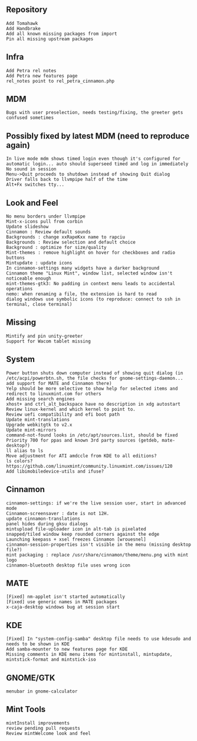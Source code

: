 Repository
----------
	Add Tomahawk
	Add Handbrake
	Add all known missing packages from import
	Pin all missing upstream packages
	
Infra	
-----
	Add Petra rel notes
	Add Petra new features page
	rel_notes point to rel_petra_cinnamon.php
	
MDM
---	
	Bugs with user preselection, needs testing/fixing, the greeter gets confused sometimes

Possibly fixed by latest MDM (need to reproduce again)
-------------------------------------------------------
	In live mode mdm shows timed login even though it's configured for automatic login... auto should superseed timed and log in immediately
	No sound in session
	Menu->Quit proceeds to shutdown instead of showing Quit dialog
	Driver falls back to llvmpipe half of the time
	Alt+Fx switches tty...	
	
Look and Feel
-------------	
	No menu borders under llvmpipe	
	Mint-x-icons pull from corbin
	Update slideshow
	Cinnamon : Review default sounds
	Backgrounds : change xxRapeKxx name to rapciu
	Backgrounds : Review selection and default choice
	Background : optimize for size/quality
	Mint-themes : remove highlight on hover for checkboxes and radio buttons
	Mintupdate : update icons
	In cinnamon-settings many widgets have a darker background
	Cinnamon theme "Linux Mint", window list, selected window isn't noticeable enough   
	mint-themes-gtk3: No padding in context menu leads to accidental operations     
	nemo: when renaming a file, the extension is hard to read
	dialog windows use symbolic icons (to reproduce: connect to ssh in terminal, close terminal)
	
Missing
-------
	Mintify and pin unity-greeter
	Support for Wacom tablet missing	
	
System
------	
	Power button shuts down computer instead of showing quit dialog (in /etc/acpi/powerbtn.sh, the file checks for gnome-settings-daemon... add support for MATE and Cinnamon there)
	Yelp should be more selective to show help for selected items and redirect to linuxmint.com for others
	Add missing search engines
	xhost+ and ctrl_alt_backspace have no description in xdg autostart
	Review linux-kernel and which kernel to point to.
	Review uefi compatibility and efi boot path
	Update mint-translations
	Upgrade webkitgtk to v2.x
	Update mint-mirrors
	command-not-found looks in /etc/apt/sources.list, should be fixed
	Priority 700 for ppas and known 3rd party sources (getdeb, mate-desktop?)
	ll alias to ls
	Move adjustment for ATI amdccle from KDE to all editions?
	ls colors? https://github.com/linuxmint/community.linuxmint.com/issues/120
	Add libimobiledevice-utils and ifuse?	
	
	
Cinnamon
--------
	cinnamon-settings: if we're the live session user, start in advanced mode
	Cinnamon-screensaver : date is not 12H.		
	update cinnamon-translations	
	panel hides during gksu dialogs
	mintupload file-uploader icon in alt-tab is pixelated
	snapped/tiled window keep rounded corners against the edge
	Launching keepass + xsel freezes Cinnamon [wrouesnel]	
	cinnamon-session-properties isn't visible in the menu (missing desktop file?)
	mint packaging : replace /usr/share/cinnamon/theme/menu.png with mint logo
	cinnamon-bluetooth desktop file uses wrong icon
	
MATE
----
	[Fixed] nm-applet isn't started automatically
	[Fixed] use generic names in MATE packages
	x-caja-desktop windows bug at session start	

KDE
---
	[Fixed] In "system-config-samba" desktop file needs to use kdesudo and needs to be shown in KDE
	Add samba-mounter to new features page for KDE
	Missing comments in KDE menu items for mintinstall, mintupdate, mintstick-format and mintstick-iso
	
GNOME/GTK
---------
	menubar in gnome-calculator
	
Mint Tools
----------
	mintInstall improvements
	review pending pull requests
	Review mintWelcome look and feel
	